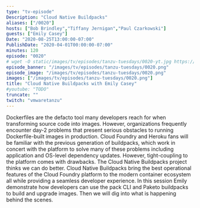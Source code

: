 ```yaml
---
type: "tv-episode"
Description: "Cloud Native Buildpacks"
aliases: ["/0020"]
hosts: ["Bob Brindley","Tiffany Jernigan","Paul Czarkowski"]
guests: ["Emily Casey"]
Date: "2020-08-25T13:00:00-07:00"
PublishDate: "2020-04-01T00:00:00-07:00"
minutes: 120
episode: "0020"
# wget -O static/images/tv/episodes/tanzu-tuesdays/0020-yt.jpg https://img.youtube.com/vi/TODO/mqdefault.jpg
episode_banner: "/images/tv/episodes/tanzu-tuesdays/0020.png"
episode_image: "/images/tv/episodes/tanzu-tuesdays/0020.png"
images: ["/images/tv/episodes/tanzu-tuesdays/0020.png"]
title: "Cloud Native Buildpacks with Emily Casey"
#youtube: "TODO"
truncate: ""
twitch: "vmwaretanzu"
---
```


Dockerfiles are the defacto tool many developers reach for when transforming source code into images. However, organizations frequently encounter day-2 problems that present serious obstacles to running Dockerfile-built images in production. Cloud Foundry and Heroku fans will be familiar with the previous generation of buildpacks, which work in concert with the platform to solve many of these problems including application and OS-level dependency updates. However, tight-coupling to the platform comes with drawbacks. The Cloud Native Buildpacks project thinks we can do better.
Cloud Native Buildpacks bring the best operational features of the Cloud Foundry platform to the modern container ecosystem all while providing a seamless developer experience. In this session Emily demonstrate how developers can use the pack CLI and Paketo buildpacks to build and upgrade images. Then we will dig into what is happening behind the scenes.